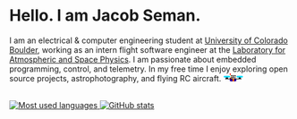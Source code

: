 # Hello. I am Jacob Seman.

I am an electrical & computer engineering student at [University of Colorado Boulder](https://github.com/CuBoulder), working as an intern flight software engineer at the [Laboratory for Atmospheric and Space Physics](https://github.com/lasp). I am passionate about embedded programming, control, and telemetry. In my free time I enjoy exploring open source projects, astrophotography, and flying RC aircraft.  <img src="https://github.com/Jbsco/Jbsco/blob/main/img/player.png?raw=true"><br /><br />
<p>
  <a href="https://github-readme-stats-jbsco.vercel.app/api/top-langs?username=jbsco&show_icons=true&theme=one_dark_pro&locale=en&layout=compact&include_all_commits=true&hide=G-Code,nESC,AGS+Script,prolog,html,javascript&exclude_repo=wv-dev&count_private=true">
    <img src="https://github-readme-stats-jbsco.vercel.app/api/top-langs?username=jbsco&show_icons=true&theme=one_dark_pro&locale=en&layout=compact&langs_count=5&include_all_commits=true&hide=G-Code,nESC,AGS+Script,prolog,html,javascript&exclude_repo=wv-dev&count_private=true" alt="Most used languages" />
  <a href="https://github-readme-stats-jbsco.vercel.app/api?username=jbsco&hide=stars,contribs&show_icons=true&show=prs_merged&rank_icon=percentile&include_all_commits=true&theme=one_dark_pro&locale=en">
    <img src="https://github-readme-stats-jbsco.vercel.app/api?username=jbsco&hide=stars,contribs&show_icons=true&show=prs_merged&rank_icon=percentile&include_all_commits=true&theme=one_dark_pro&locale=en&count_private=true" alt="GitHub stats" />
  </a>
</p>

<!--
**Jbsco/Jbsco** is a ✨ _special_ ✨ repository because its `README.md` (this file) appears on your GitHub profile.
-->
